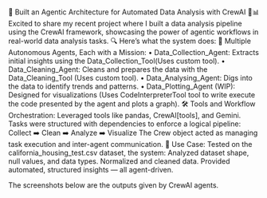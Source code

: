 🚀 Built an Agentic Architecture for Automated Data Analysis with CrewAI 🤖📊
Excited to share my recent project where I built a data analysis pipeline using the CrewAI framework, showcasing the power of agentic workflows in real-world data analysis tasks.
🔍 Here’s what the system does:
👥 Multiple Autonomous Agents, Each with a Mission:
• Data_Collection_Agent: Extracts initial insights using the Data_Collection_Tool(Uses custom tool).
• Data_Cleaning_Agent: Cleans and prepares the data with the Data_Cleaning_Tool (Uses custom tool).
• Data_Analysing_Agent: Digs into the data to identify trends and patterns.
• Data_Plotting_Agent (WIP): Designed for visualizations (Uses CodeInterpreterTool tool to write execute the code presented by the agent and plots a graph).
🛠️ Tools and Workflow Orchestration:
Leveraged tools like pandas, CrewAI[tools], and Gemini.
Tasks were structured with dependencies to enforce a logical pipeline:
Collect ➡️ Clean ➡️ Analyze ➡️ Visualize
The Crew object acted as managing task execution and inter-agent communication.
📂 Use Case:
 Tested on the california_housing_test.csv dataset, the system:
Analyzed dataset shape, null values, and data types.
Normalized and cleaned data.
Provided automated, structured insights — all agent-driven.

The screenshots below are the outputs given by CrewAI agents.
